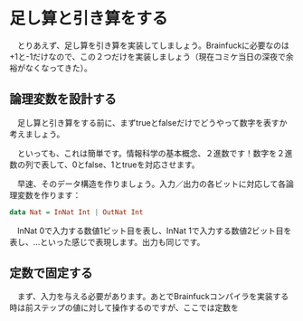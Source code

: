 # 足し算と引き算をする

　とりあえず、足し算を引き算を実装してしましょう。Brainfuckに必要なのは+1と-1だけなので、この２つだけを実装しましょう（現在コミケ当日の深夜で余裕がなくなってきた）。

## 論理変数を設計する

　足し算と引き算をする前に、まずtrueとfalseだけでどうやって数字を表すか考えましょう。

　といっても、これは簡単です。情報科学の基本概念、２進数です！数字を２進数の列で表して、0とfalse、1とtrueを対応させます。

　早速、そのデータ構造を作りましょう。入力／出力の各ビットに対応して各論理変数を作ります：

```hs
data Nat = InNat Int | OutNat Int
```

　InNat 0で入力する数値1ビット目を表し、InNat 1で入力する数値2ビット目を表し、…といった感じで表現します。出力も同じです。

## 定数で固定する

　まず、入力を与える必要があります。あとでBrainfuckコンパイラを実装する時は前ステップの値に対して操作するのですが、ここでは定数を